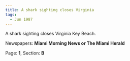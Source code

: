 ```yaml
---  
title: A shark sighting closes Virginia  
tags:  
  - Jun 1987  
---  
```

  
A shark sighting closes Virginia Key Beach.  
  
Newspapers: **Miami Morning News or The Miami Herald**  
  
Page: **1**, Section: **B** 
